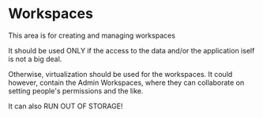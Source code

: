 # Workspaces
This area is for creating and managing workspaces

It should be used ONLY if the access to the data and/or the application iself is not a big deal.

Otherwise, virtualization should be used for the workspaces.
It could however, contain the Admin Workspaces, where they can collaborate on setting people's permissions and the like.

It can also RUN OUT OF STORAGE!